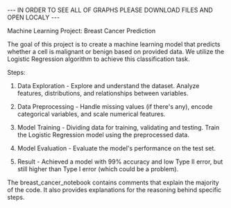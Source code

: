 --- IN ORDER TO SEE ALL OF GRAPHS PLEASE DOWNLOAD FILES AND OPEN LOCALY --- 

Machine Learning Project: Breast Cancer Prediction

The goal of this project is to create a machine learning model that predicts whether a cell is malignant or benign based on provided data. We utilize the Logistic Regression algorithm to achieve this classification task.

Steps:

1. Data Exploration - Explore and understand the dataset. Analyze features, distributions, and relationships between variables.

2. Data Preprocessing - Handle missing values (if there's any), encode categorical variables, and scale numerical features.

3. Model Training - Dividing data for training, validating and testing. Train the Logistic Regression model using the preprocessed data.

4. Model Evaluation - Evaluate the model's performance on the test set.

5. Result - Achieved a model with 99% accuracy and low Type II error, but still higher than Type I error (which could be a problem).

The breast_cancer_notebook contains comments that explain the majority of the code. It also provides explanations for the reasoning behind specific steps. 
